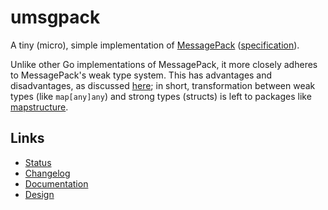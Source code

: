 # umsgpack

A tiny (micro), simple implementation of [MessagePack](https://msgpack.org/)
([specification](https://github.com/msgpack/msgpack/blob/master/spec.md)).

Unlike other Go implementations of MessagePack, it more closely adheres to MessagePack's weak type
system. This has advantages and disadvantages, as discussed [here](design.md); in short,
transformation between weak types (like `map[any]any`) and strong types (structs) is left to
packages like [mapstructure](https://github.com/go-viper/mapstructure).

## Links

* [Status](status.md)
* [Changelog](CHANGELOG.md)
* [Documentation](https://pkg.go.dev/github.com/viettrungluu/umsgpack#section-documentation)
* [Design](design.md)
